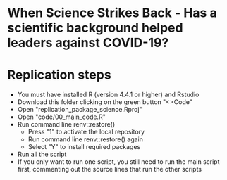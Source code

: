 # When Science Strikes Back - Has a scientific background helped leaders against COVID-19?

# Replication steps
- You must have installed R (version 4.4.1 or higher) and Rstudio
- Download this folder clicking on the green button "<>Code"
- Open "replication_package_science.Rproj"
- Open "code/00_main_code.R"
- Run command line renv::restore()
  - Press "1" to activate the local repository
  - Run command line renv::restore() again
  - Select "Y" to install required packages
- Run all the script
- If you only want to run one script, you still need to run the main script first, commenting out the source lines that run the other scripts
